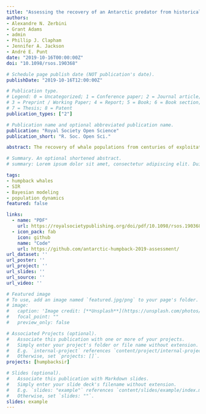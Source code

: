 ```yaml
---
title: "Assessing the recovery of an Antarctic predator from historical exploitation"
authors:
- Alexandre N. Zerbini
- Grant Adams
- admin
- Phillip J. Clapham
- Jennifer A. Jackson
- André E. Punt
date: "2019-10-16T00:00:00Z"
doi: "10.1098/rsos.190368"

# Schedule page publish date (NOT publication's date).
publishDate: "2019-10-16T12:00:00Z"

# Publication type.
# Legend: 0 = Uncategorized; 1 = Conference paper; 2 = Journal article;
# 3 = Preprint / Working Paper; 4 = Report; 5 = Book; 6 = Book section;
# 7 = Thesis; 8 = Patent
publication_types: ["2"]

# Publication name and optional abbreviated publication name.
publication: "Royal Society Open Science"
publication_short: "R. Soc. Open Sci."

abstract: The recovery of whale populations from centuries of exploitation will have important management and ecological implications due to greater exposure to anthropogenic activities and increasing prey consumption. Here, a Bayesian population model integrates catch data, estimates of abundance, and information on genetics and biology to assess the recovery of western South Atlantic (WSA) humpback whales (**Megaptera novaeangliae*). Modelling scenarios evaluated the sensitivity of model outputs resulting from the use of different data, different model assumptions and uncertainty in catch allocation and in accounting for whales killed but not landed. A long period of exploitation drove WSA humpback whales to the brink of extinction. They declined from nearly 27,000 (95% PI = 22,800–33,000) individuals in 1830 to only 450 (95% PI = 200–1400) whales in the mid-1950s. Protection led to a strong recovery and the current population is estimated to be at 93% (95% PI = 73–100%) of its pre-exploitation size. The recovery of WSA humpback whales may result in large removals of their primary prey, the Antarctic krill (*Euphausia superba*), and has the potential to modify the community structure in their feeding grounds. Continued monitoring is needed to understand how these whales will respond to modern threats and to climate-driven changes to their habitats.

# Summary. An optional shortened abstract.
# summary: Lorem ipsum dolor sit amet, consectetur adipiscing elit. Duis posuere tellus ac convallis placerat. Proin tincidunt magna sed ex sollicitudin condimentum.

tags:
- humpback whales
- SIR
- Bayesian modeling
- population dynamics
featured: false

links:
  - name: "PDF"
    url: https://royalsocietypublishing.org/doi/pdf/10.1098/rsos.190368
  - icon_pack: fab
    icon: github
    name: "Code"
    url: https://github.com/antarctic-humpback-2019-assessment/
url_dataset: ''
url_poster: ''
url_project: ''
url_slides: ''
url_source: ''
url_video: ''

# Featured image
# To use, add an image named `featured.jpg/png` to your page's folder. 
# image:
#   caption: 'Image credit: [**Unsplash**](https://unsplash.com/photos/jdD8gXaTZsc)'
#   focal_point: ""
#   preview_only: false

# Associated Projects (optional).
#   Associate this publication with one or more of your projects.
#   Simply enter your project's folder or file name without extension.
#   E.g. `internal-project` references `content/project/internal-project/index.md`.
#   Otherwise, set `projects: []`.
projects: [humpbacksir]

# Slides (optional).
#   Associate this publication with Markdown slides.
#   Simply enter your slide deck's filename without extension.
#   E.g. `slides: "example"` references `content/slides/example/index.md`.
#   Otherwise, set `slides: ""`.
slides: example
---
```

